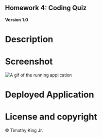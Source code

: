 ## Homework 4: Coding Quiz

**Version 1.0**

# Description

# Screenshot

![A gif of the running application](./Outside_Work/Homework/Homework_6/Assets/Weather_Dashboard.gif)

# Deployed Application

# License and copyright

© Timothy King Jr.
